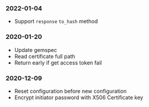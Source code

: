 ### 2022-01-04
- Support `response` `to_hash` method
### 2020-01-20
- Update gemspec
- Read certificate full path
- Return early if get access token fail
### 2020-12-09
- Reset configuration before new configuration
- Encrypt initiator password with X506 Certificate key
